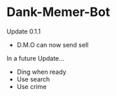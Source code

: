 # Dank-Memer-Bot
Update 0.1.1
- D.M.O can now send sell 

In a future Update...
- Ding when ready
- Use search
- Use crime
